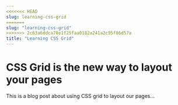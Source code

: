 ```yaml
---
<<<<<<< HEAD
slug: learning-css-grid
=======
slug: "learning-css-grid"
>>>>>>> 2c63a6ddca78e1f25faa0182a241a2c95f86d57a
title: "Learning CSS Grid"
---
```


# CSS Grid is the new way to layout your pages

This is a blog post about using CSS grid to layout our pages...